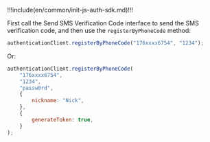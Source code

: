 !!!include(en/common/init-js-auth-sdk.md)!!!

First call the Send SMS Verification Code interface to send the SMS verification code, and then use the `registerByPhoneCode` method:

```javascript
authenticationClient.registerByPhoneCode("176xxxx6754", "1234");
```

Or:

```javascript
authenticationClient.registerByPhoneCode(
	"176xxxx6754",
	"1234",
	"passw0rd",
	{
		nickname: "Nick",
	},
	{
		generateToken: true,
	}
);
```
